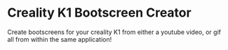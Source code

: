 # Creality K1 Bootscreen Creator
 Create bootscreens for your creality K1 from either a youtube video, or gif all from within the same application! 

